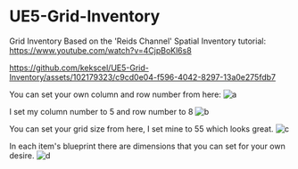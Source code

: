 # UE5-Grid-Inventory

Grid Inventory Based on the 'Reids Channel' Spatial Inventory tutorial: https://www.youtube.com/watch?v=4CjpBoKl6s8


https://github.com/kekscel/UE5-Grid-Inventory/assets/102179323/c9cd0e04-f596-4042-8297-13a0e275fdb7

You can set your own column and row number from here:
![a](https://github.com/kekscel/UE5-Grid-Inventory/assets/102179323/83b98012-4a05-48d6-bed7-0cb27179835d)

I set my column number to 5 and row number to 8
![b](https://github.com/kekscel/UE5-Grid-Inventory/assets/102179323/721db298-5df6-409c-a7a4-06a370d38508)

You can set your grid size from here, I set mine to 55 which looks great.
![c](https://github.com/kekscel/UE5-Grid-Inventory/assets/102179323/991c0055-feda-472e-a348-e599effc78db)

In each item's blueprint there are dimensions that you can set for your own desire.
![d](https://github.com/kekscel/UE5-Grid-Inventory/assets/102179323/c37c5677-2e24-4e72-95e8-f7abfbbdef13)
